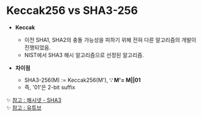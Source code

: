 # Keccak256 vs SHA3-256
+ **Keccak**
   + 이전 SHA1, SHA2의 충돌 가능성을 피하기 위해 전혀 다른 알고리즘의 개발이 진행되었음.
   + NIST에서 SHA3 해시 알고리즘으로 선정된 알고리즘.   
   
+ **차이점**   
   + SHA3-256(M) := Keccak256(M'), **∵ M'= M||01**
   + 즉, '01'은 2-bit suffix   
   
✨ [참고 : 해시넷 - SHA3](http://wiki.hash.kr/index.php/SHA3)   
✨ [참고 : 유튜브](https://www.youtube.com/watch?v=mBw8kVaPngc)
